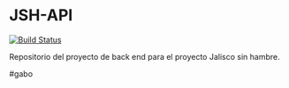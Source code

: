 # JSH-API

[![Build Status](https://travis-ci.org/JSH2017/JSH-API.svg?branch=v0.0.1.120117)](https://travis-ci.org/JSH2017/JSH-API)

Repositorio del proyecto de back end para el proyecto Jalisco sin hambre. 

#gabo
